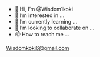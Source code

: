 - 👋 Hi, I’m @Wisdom1koki
- 👀 I’m interested in ...
- 🌱 I’m currently learning ...
- 💞️ I’m looking to collaborate on ...
- 📫 How to reach me ...

<!---
Wisdom1koki/Wisdom1koki is a ✨ special ✨ repository because its `README.md` (this file) appears on your GitHub profile.
You can click the Preview link to take a look at your changes.
--->
Wisdomkoki6@gmail.com 
